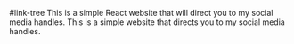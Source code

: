 #link-tree
This is a simple React website that will direct you to my social media handles.
T h i s   i s   a   s i m p l e   w e b s i t e   t h a t   d i r e c t s   y o u   t o   m y   s o c i a l   m e d i a   h a n d l e s .  
 